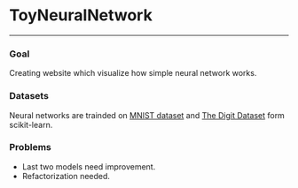 # ToyNeuralNetwork
---
### Goal
Creating website which visualize how simple neural network works.

### Datasets
Neural networks are trainded on [MNIST dataset](http://yann.lecun.com/exdb/mnist/) and [The Digit Dataset](https://scikit-learn.org/stable/auto_examples/datasets/plot_digits_last_image.html#sphx-glr-auto-examples-datasets-plot-digits-last-image-py) form scikit-learn.

### Problems
* Last two models need improvement.
* Refactorization needed.